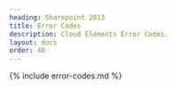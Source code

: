 ```yaml
---
heading: Sharepoint 2013
title: Error Codes
description: Cloud Elements Error Codes.
layout: docs
order: 40
---
```


{% include error-codes.md %}
